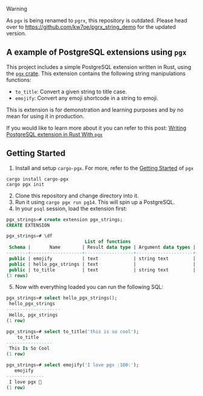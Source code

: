 > [!WARNING]
> 
> As `pgx` is being renamed to `pgrx`, this repository is outdated. Please
> head over to https://github.com/kw7oe/pgrx_string_demo for the updated version.

## A example of PostgreSQL extensions using `pgx`

This project includes a simple PostgreSQL extension written in
Rust, using the [`pgx` crate][0]. This extension contains the following
string manipulations functions:

- `to_title`: Convert a given string to title case.
- `emojify`: Convert any emoji shortcode in a string to emoji.

This is extension is for demonstration and learning purposes and by no mean for
using it in production.

If you would like to learn more about it you can refer to this post:
[Writing PostgreSQL extension in Rust With `pgx`](https://kaiwern.com/posts/2022/07/20/writing-postgresql-extension-in-rust-with-pgx/)

## Getting Started

1. Install and setup `cargo-pgx`. For more, refer to the [Getting Started][1] of
   `pgx`

```
cargo install cargo-pgx
cargo pgx init
```

2. Clone this repository and change directory into it.
3. Run it using `cargo pgx run pg14`. This will spin up a PostgreSQL.
4. In your `psql` session, load the extension first:

```sql
pgx_strings=# create extension pgx_strings;
CREATE EXTENSION

pgx_strings=# \df
                             List of functions
 Schema |       Name        | Result data type | Argument data types | Type
--------+-------------------+------------------+---------------------+------
 public | emojify           | text             | string text         | func
 public | hello_pgx_strings | text             |                     | func
 public | to_title          | text             | string text         | func
(3 rows)
```

5. Now with everything loaded you can run the following SQL:

```sql
pgx_strings=# select hello_pgx_strings();
 hello_pgx_strings
--------------------
 Hello, pgx_strings
(1 row)

pgx_strings=# select to_title('this is so cool');
    to_title
-----------------
 This Is So Cool
(1 row)

pgx_strings=# select emojify('I love pgx :100:');
   emojify
--------------
 I love pgx 💯
(1 row)
```

[0]: https://github.com/tcdi/pgx
[1]: https://github.com/tcdi/pgx/tree/master#getting-started
